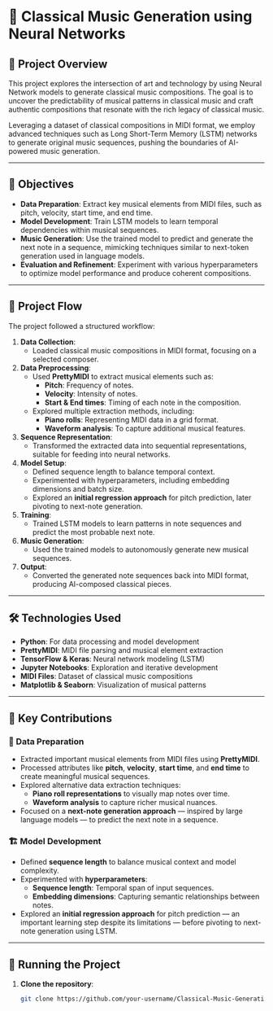 # 🎼 Classical Music Generation using Neural Networks

## 🎻 Project Overview
This project explores the intersection of art and technology by using Neural Network models to generate classical music compositions. The goal is to uncover the predictability of musical patterns in classical music and craft authentic compositions that resonate with the rich legacy of classical music. 

Leveraging a dataset of classical compositions in MIDI format, we employ advanced techniques such as Long Short-Term Memory (LSTM) networks to generate original music sequences, pushing the boundaries of AI-powered music generation.

---

## 🎯 Objectives
- **Data Preparation**: Extract key musical elements from MIDI files, such as pitch, velocity, start time, and end time.
- **Model Development**: Train LSTM models to learn temporal dependencies within musical sequences.
- **Music Generation**: Use the trained model to predict and generate the next note in a sequence, mimicking techniques similar to next-token generation used in language models.
- **Evaluation and Refinement**: Experiment with various hyperparameters to optimize model performance and produce coherent compositions.

---

## 🔀 Project Flow

The project followed a structured workflow:

1. **Data Collection**:
   - Loaded classical music compositions in MIDI format, focusing on a selected composer.
2. **Data Preprocessing**:
   - Used **PrettyMIDI** to extract musical elements such as:
     - **Pitch**: Frequency of notes.
     - **Velocity**: Intensity of notes.
     - **Start & End times**: Timing of each note in the composition.
   - Explored multiple extraction methods, including:
     - **Piano rolls**: Representing MIDI data in a grid format.
     - **Waveform analysis**: To capture additional musical features.
3. **Sequence Representation**:
   - Transformed the extracted data into sequential representations, suitable for feeding into neural networks.
4. **Model Setup**:
   - Defined sequence length to balance temporal context.
   - Experimented with hyperparameters, including embedding dimensions and batch size.
   - Explored an **initial regression approach** for pitch prediction, later pivoting to next-note generation.
5. **Training**:
   - Trained LSTM models to learn patterns in note sequences and predict the most probable next note.
6. **Music Generation**:
   - Used the trained models to autonomously generate new musical sequences.
7. **Output**:
   - Converted the generated note sequences back into MIDI format, producing AI-composed classical pieces.

---

## 🛠️ Technologies Used

- **Python**: For data processing and model development
- **PrettyMIDI**: MIDI file parsing and musical element extraction
- **TensorFlow & Keras**: Neural network modeling (LSTM)
- **Jupyter Notebooks**: Exploration and iterative development
- **MIDI Files**: Dataset of classical music compositions
- **Matplotlib & Seaborn**: Visualization of musical patterns

---

## 🧪 Key Contributions

### 🎼 Data Preparation
- Extracted important musical elements from MIDI files using **PrettyMIDI**.
- Processed attributes like **pitch**, **velocity**, **start time**, and **end time** to create meaningful musical sequences.
- Explored alternative data extraction techniques:
  - **Piano roll representations** to visually map notes over time.
  - **Waveform analysis** to capture richer musical nuances.
- Focused on a **next-note generation approach** — inspired by large language models — to predict the next note in a sequence.

### 🏗️ Model Development
- Defined **sequence length** to balance musical context and model complexity.
- Experimented with **hyperparameters**:
  - **Sequence length**: Temporal span of input sequences.
  - **Embedding dimensions**: Capturing semantic relationships between notes.
- Explored an **initial regression approach** for pitch prediction — an important learning step despite its limitations — before pivoting to next-note generation using LSTM.

---

## 🚀 Running the Project

1. **Clone the repository**:
   ```bash
   git clone https://github.com/your-username/Classical-Music-Generation.git
